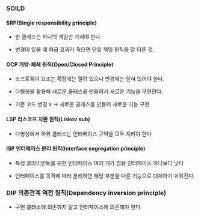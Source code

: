 ### SOILD

#### SRP(Single responsibility principle)

* 한 클래스는 하나의 책임만 가져야 한다.

* 변경이 있을 때 파급 효과가 적으면 단일 책임 원칙을 잘 다른 것.


#### OCP 개방-폐쇄 원칙(Open/Closed Principle)

* 소프트웨어 요소는 확장에는 열려 있으나 변경에는 닫혀 있어야 한다.

* 다형성을 활용해 새로운 클래스를 만들어서 새로운 기능을 구현한다.

* 기존 코드 변경 x -> 새로운 클래스를 만들어 새로운 기능 구현


#### LSP 리스코프 치환 원칙(Liskov sub)

* 다형성에서 하위 클래스는 인터페이스 규약을 모두 지켜야 한다


#### ISP 인터페이스 분리 원칙(Interface segregation principle)

* 특정 클라이언트를 위한 인터페이스 여러 개가 범용 인터페이스 하나보다 낫다

* 인터페이스를 목적에 따라 분리하면 해당 부분을 다른 기능으로 대체하기 쉬워진다.


### DIP 의존관계 역전 원칙(Dependency inversion principle)

* 구현 클래스에 의존하지 말고 인터페이스에 의존해야 한다
